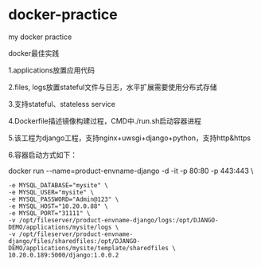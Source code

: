 # docker-practice
my docker practice

docker最佳实践

1.applications放置应用代码 

2.files, logs放置stateful文件与日志，水平扩展需要使用分布式存储 

3.支持stateful、stateless service 

4.Dockerfile描述镜像构建过程，CMD中./run.sh启动容器进程 

5.该工程为django工程，支持nginx+uwsgi+django+python，支持http&https 

6.容器启动方式如下： 

docker run --name=product-envname-django -d -it -p 80:80 -p 443:443 \ 

    -e MYSQL_DATABASE="mysite" \ 
    -e MYSQL_USER="mysite" \ 
    -e MYSQL_PASSWORD="Admin@123" \ 
    -e MYSQL_HOST="10.20.0.88" \ 
    -e MYSQL_PORT="31111" \ 
    -v /opt/fileserver/product-envname-django/logs:/opt/DJANGO-DEMO/applications/mysite/logs \ 
    -v /opt/fileserver/product-envname-django/files/sharedfiles:/opt/DJANGO-DEMO/applications/mysite/template/sharedfiles \ 
    10.20.0.189:5000/django:1.0.0.2 
    
